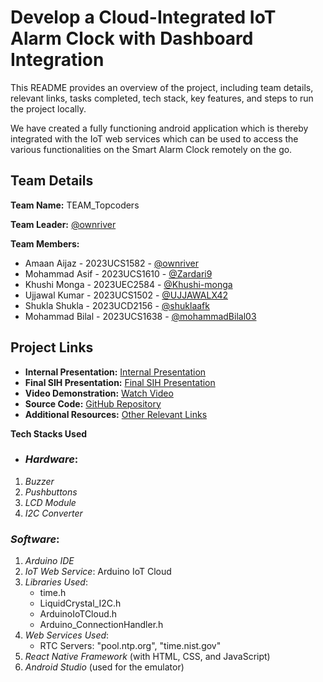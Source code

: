 # Develop a Cloud-Integrated IoT Alarm Clock with Dashboard Integration

This README provides an overview of the project, including team details, relevant links, tasks completed, tech stack, key features, and steps to run the project locally.

We have created a fully functioning android application which is thereby integrated with the IoT web services which can be used to access the various functionalities on the Smart Alarm Clock remotely on the go.

## Team Details

**Team Name:** TEAM_Topcoders

**Team Leader:** [@ownriver](https://github.com/ownriver)

**Team Members:**

- Amaan Aijaz - 2023UCS1582 - [@ownriver](https://github.com/ownriver)
- Mohammad Asif - 2023UCS1610 - [@Zardari9](https://github.com/Zardari9)
- Khushi Monga - 2023UEC2584 - [@Khushi-monga](https://github.com/Khushi-monga)
- Ujjawal Kumar - 2023UCS1502 - [@UJJAWALX42](https://github.com/UJJAWALX42)
- Shukla Shukla - 2023UCD2156 - [@shuklaafk](https://github.com/shuklaafk)
- Mohammad Bilal - 2023UCS1638 - [@mohammadBilal03](https://github.com/mohammadBilal03)

## Project Links

- **Internal Presentation:** [Internal Presentation](https://github.com/ownriver/Team_Topcoders/blob/main/files/INTERNAL_PPT_Topcoders.pdf)
- **Final SIH Presentation:** [Final SIH Presentation](https://github.com/ownriver/Team_Topcoders/blob/main/files/SIH_PPT_Topcoders.pdf)
- **Video Demonstration:** [Watch Video](https://www.youtube.com/watch?v=sGwE_axStU8)
- **Source Code:** [GitHub Repository](https://github.com/mohammadBilal03/Clock_App)
- **Additional Resources:** [Other Relevant Links](https://github.com/ownriver/Team_Topcoders/tree/main/codes/Clock%20App)

**Tech Stacks Used**
- ### *Hardware*:
1. *Buzzer*
2. *Pushbuttons*
3. *LCD Module*
4. *I2C Converter*

### *Software*:
1. *Arduino IDE*
2. *IoT Web Service*: Arduino IoT Cloud
3. *Libraries Used*:
   - time.h
   - LiquidCrystal_I2C.h
   - ArduinoIoTCloud.h
   - Arduino_ConnectionHandler.h
4. *Web Services Used*:
   - RTC Servers: "pool.ntp.org", "time.nist.gov"
5. *React Native Framework* (with HTML, CSS, and JavaScript)
6. *Android Studio* (used for the emulator)
